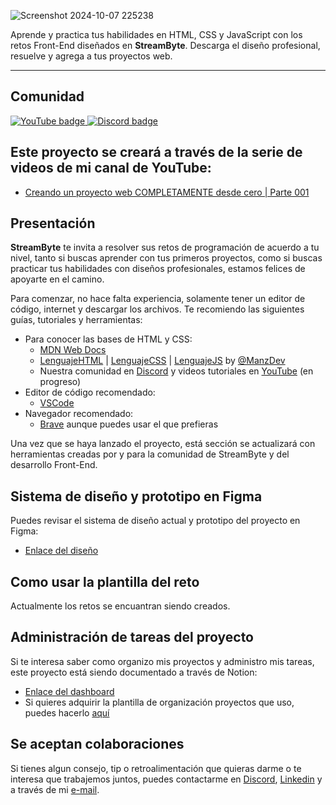 ![Screenshot 2024-10-07 225238](https://github.com/user-attachments/assets/cc4c930c-bf1d-4e25-9cde-e906e9b08b67)

Aprende y practica tus habilidades en HTML, CSS y JavaScript con los retos Front-End diseñados en **StreamByte**. Descarga el diseño profesional, resuelve y agrega a tus proyectos web.

---

## Comunidad
<p align="left">
   <a href="https://www.youtube.com/@josegonzz">
      <img alt="YouTube badge" title="Subscribe to my YouTube channel" src="https://img.shields.io/badge/YouTube-FF0000?style=for-the-badge&logo=youtube&logoColor=white" />
   </a>
   
   <a href="https://discord.gg/4WfzyGyrpc">
      <img alt="Discord badge" title="Join my Discord server to talk" src="https://img.shields.io/badge/Discord-5865F2?style=for-the-badge&logo=discord&logoColor=white"/>
   </a>
      
</p>

## Este proyecto se creará a través de la serie de videos de mi canal de YouTube:
- [Creando un proyecto web COMPLETAMENTE desde cero | Parte 001](https://www.youtube.com/watch?v=6AnEljZjOlk)

## Presentación
**StreamByte** te invita a resolver sus retos de programación de acuerdo a tu nivel, tanto si buscas aprender con tus primeros proyectos, como si buscas practicar tus habilidades con diseños profesionales, estamos felices de apoyarte en el camino.

Para comenzar, no hace falta experiencia, solamente tener un editor de código, internet y descargar los archivos. Te recomiendo las siguientes guías, tutoriales y herramientas:
- Para conocer las bases de HTML y CSS:
  - [MDN Web Docs](https://developer.mozilla.org/en-US/docs/Learn/HTML)
  - [LenguajeHTML](https://lenguajehtml.com/) | [LenguajeCSS](https://lenguajecss.com/) | [LenguajeJS](https://lenguajejs.com/) by [@ManzDev](https://manz.dev/)
  - Nuestra comunidad en [Discord](https://discord.gg/4WfzyGyrpc) y videos tutoriales en [YouTube](https://www.youtube.com/@StreamByte-mx) (en progreso)
- Editor de código recomendado:
  - [VSCode](https://code.visualstudio.com/)
- Navegador recomendado:
  - [Brave](https://brave.com/es/download/) aunque puedes usar el que prefieras

Una vez que se haya lanzado el proyecto, está sección se actualizará con herramientas creadas por y para la comunidad de StreamByte y del desarrollo Front-End.

## Sistema de diseño y prototipo en Figma
Puedes revisar el sistema de diseño actual y prototipo del proyecto en Figma:
- [Enlace del diseño](https://www.figma.com/design/ZvkKIGeJNrgLf1ceCxRNSf/StreamByte?node-id=4279-2990&t=R167AOYKOrLduJoH-1)

## Como usar la plantilla del reto
Actualmente los retos se encuantran siendo creados.

## Administración de tareas del proyecto
Si te interesa saber como organizo mis proyectos y administro mis tareas, este proyecto está siendo documentado a través de Notion:
- [Enlace del dashboard](https://purple-literature-335.notion.site/Workspace-Template-by-Gonzz-ac87302172ae40778d26cd83759874ba)
- Si quieres adquirir la plantilla de organización proyectos que uso, puedes hacerlo [aquí](https://gonzz.gumroad.com/l/workspace)

## Se aceptan colaboraciones
Si tienes algun consejo, tip o retroalimentación que quieras darme o te interesa que trabajemos juntos, puedes contactarme en [Discord](https://discord.gg/4WfzyGyrpc), [Linkedin](https://www.linkedin.com/in/gonzz-dev/) y a través de mi [e-mail](mailto:contact@gonzz.dev).
